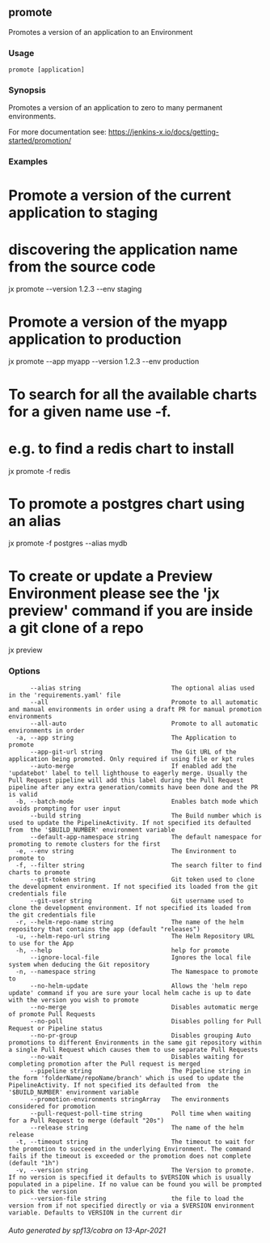 ## promote

Promotes a version of an application to an Environment

### Usage

```
promote [application]
```

### Synopsis

Promotes a version of an application to zero to many permanent environments. 

For more documentation see: https://jenkins-x.io/docs/getting-started/promotion/

### Examples

  # Promote a version of the current application to staging
  # discovering the application name from the source code
  jx promote --version 1.2.3 --env staging
  
  # Promote a version of the myapp application to production
  jx promote --app myapp --version 1.2.3 --env production
  
  # To search for all the available charts for a given name use -f.
  # e.g. to find a redis chart to install
  jx promote -f redis
  
  # To promote a postgres chart using an alias
  jx promote -f postgres --alias mydb
  
  # To create or update a Preview Environment please see the 'jx preview' command if you are inside a git clone of a repo
  jx preview

### Options

```
      --alias string                         The optional alias used in the 'requirements.yaml' file
      --all                                  Promote to all automatic and manual environments in order using a draft PR for manual promotion environments
      --all-auto                             Promote to all automatic environments in order
  -a, --app string                           The Application to promote
      --app-git-url string                   The Git URL of the application being promoted. Only required if using file or kpt rules
      --auto-merge                           If enabled add the 'updatebot' label to tell lighthouse to eagerly merge. Usually the Pull Request pipeline will add this label during the Pull Request pipeline after any extra generation/commits have been done and the PR is valid
  -b, --batch-mode                           Enables batch mode which avoids prompting for user input
      --build string                         The Build number which is used to update the PipelineActivity. If not specified its defaulted from  the '$BUILD_NUMBER' environment variable
      --default-app-namespace string         The default namespace for promoting to remote clusters for the first
  -e, --env string                           The Environment to promote to
  -f, --filter string                        The search filter to find charts to promote
      --git-token string                     Git token used to clone the development environment. If not specified its loaded from the git credentials file
      --git-user string                      Git username used to clone the development environment. If not specified its loaded from the git credentials file
  -r, --helm-repo-name string                The name of the helm repository that contains the app (default "releases")
  -u, --helm-repo-url string                 The Helm Repository URL to use for the App
  -h, --help                                 help for promote
      --ignore-local-file                    Ignores the local file system when deducing the Git repository
  -n, --namespace string                     The Namespace to promote to
      --no-helm-update                       Allows the 'helm repo update' command if you are sure your local helm cache is up to date with the version you wish to promote
      --no-merge                             Disables automatic merge of promote Pull Requests
      --no-poll                              Disables polling for Pull Request or Pipeline status
      --no-pr-group                          Disables grouping Auto promotions to different Environments in the same git repository within a single Pull Request which causes them to use separate Pull Requests
      --no-wait                              Disables waiting for completing promotion after the Pull request is merged
      --pipeline string                      The Pipeline string in the form 'folderName/repoName/branch' which is used to update the PipelineActivity. If not specified its defaulted from  the '$BUILD_NUMBER' environment variable
      --promotion-environments stringArray   The environments considered for promotion
      --pull-request-poll-time string        Poll time when waiting for a Pull Request to merge (default "20s")
      --release string                       The name of the helm release
  -t, --timeout string                       The timeout to wait for the promotion to succeed in the underlying Environment. The command fails if the timeout is exceeded or the promotion does not complete (default "1h")
  -v, --version string                       The Version to promote. If no version is specified it defaults to $VERSION which is usually populated in a pipeline. If no value can be found you will be prompted to pick the version
      --version-file string                  the file to load the version from if not specified directly or via a $VERSION environment variable. Defaults to VERSION in the current dir
```

###### Auto generated by spf13/cobra on 13-Apr-2021
